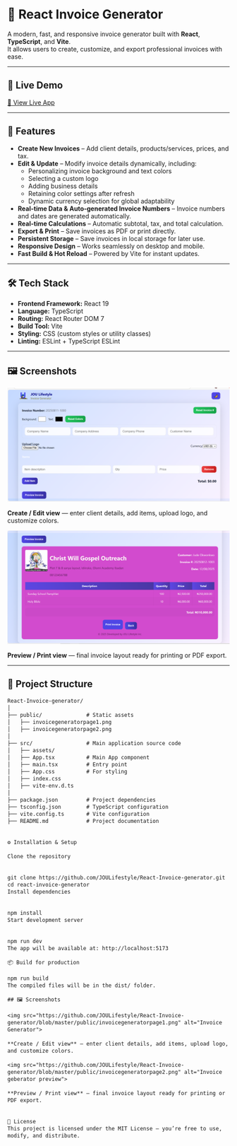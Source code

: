 # 📄 React Invoice Generator

A modern, fast, and responsive invoice generator built with **React**, **TypeScript**, and **Vite**.  
It allows users to create, customize, and export professional invoices with ease.

---

## 🔗 Live Demo

[🚀 View Live App](https://invoice.joulifestyle.com)

---

## 🚀 Features

- **Create New Invoices** – Add client details, products/services, prices, and tax.  
- **Edit & Update** – Modify invoice details dynamically, including:
  - Personalizing invoice background and text colors  
  - Selecting a custom logo  
  - Adding business details  
  - Retaining color settings after refresh  
  - Dynamic currency selection for global adaptability  
- **Real-time Data & Auto-generated Invoice Numbers** – Invoice numbers and dates are generated automatically.  
- **Real-time Calculations** – Automatic subtotal, tax, and total calculation.  
- **Export & Print** – Save invoices as PDF or print directly.  
- **Persistent Storage** – Save invoices in local storage for later use.  
- **Responsive Design** – Works seamlessly on desktop and mobile.  
- **Fast Build & Hot Reload** – Powered by Vite for instant updates.  

---

## 🛠️ Tech Stack

- **Frontend Framework:** React 19  
- **Language:** TypeScript  
- **Routing:** React Router DOM 7  
- **Build Tool:** Vite  
- **Styling:** CSS (custom styles or utility classes)  
- **Linting:** ESLint + TypeScript ESLint  

---
## 🖼️ Screenshots

<img src="https://github.com/JOULifestyle/React-Invoice-generator/blob/master/public/invoicegeneratorpage1.png" alt="Invoice Generator"> 

**Create / Edit view** — enter client details, add items, upload logo, and customize colors.

![Invoice generator — preview view](https://raw.githubusercontent.com/JOULifestyle/React-Invoice-generator/main/public/invoicegeneratorpage2.png)

**Preview / Print view** — final invoice layout ready for printing or PDF export.

---
## 📂 Project Structure

```plaintext
React-Invoice-generator/
│
├── public/              # Static assets
│   ├── invoicegeneratorpage1.png
│   ├── invoicegeneratorpage2.png
│
├── src/                 # Main application source code
│   ├── assets/
│   ├── App.tsx          # Main App component
│   ├── main.tsx         # Entry point
│   ├── App.css          # For styling
│   ├── index.css
│   ├── vite-env.d.ts
│
├── package.json         # Project dependencies
├── tsconfig.json        # TypeScript configuration
├── vite.config.ts       # Vite configuration
├── README.md            # Project documentation


⚙️ Installation & Setup

Clone the repository


git clone https://github.com/JOULifestyle/React-Invoice-generator.git
cd react-invoice-generator
Install dependencies


npm install
Start development server


npm run dev
The app will be available at: http://localhost:5173

📦 Build for production

npm run build
The compiled files will be in the dist/ folder.

## 🖼️ Screenshots

<img src="https://github.com/JOULifestyle/React-Invoice-generator/blob/master/public/invoicegeneratorpage1.png" alt="Invoice Generator"> 

**Create / Edit view** — enter client details, add items, upload logo, and customize colors.

<img src="https://github.com/JOULifestyle/React-Invoice-generator/blob/master/public/invoicegeneratorpage2.png" alt="Invoice geberator preview">

**Preview / Print view** — final invoice layout ready for printing or PDF export.


📜 License
This project is licensed under the MIT License – you’re free to use, modify, and distribute.
